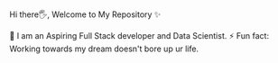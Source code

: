 <!--### Hi there 👋
-->
<!--
**vaishnavi8701/vaishnavi8701** is a ✨ _special_ ✨ repository because its `README.md` (this file) appears on your GitHub profile.

Here are some ideas to get you started:

- 🔭 I’m currently working on ...
- 🌱 I’m currently learning ...
- 👯 I’m looking to collaborate on ...
- 🤔 I’m looking for help with ...
- 💬 Ask me about ...
- 📫 How to reach me: ...
- 😄 Pronouns: ...
- ⚡ Fun fact: ...
-->

Hi there🖐, Welcome to My Repository ✨

🔭 I am an Aspiring Full Stack developer and Data Scientist.
⚡ Fun fact: Working towards my dream doesn't bore up ur life.

